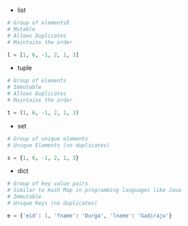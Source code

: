 * list
```python
# Group of elementsß
# Mutable
# Allows Duplicates
# Maintains the order

l = [1, 6, -1, 2, 1, 3]
```
* tuple
```python
# Group of elements
# Immutable
# Allows Duplicates
# Maintains the order

t = (1, 6, -1, 2, 1, 3)
```
* set
```python
# Group of unique elements
# Unique Elements (no duplicates)

s = {1, 6, -1, 2, 1, 3}
```
* dict
```python
# Group of key value pairs
# Similar to Hash Map in programming languages like Java
# Immutable
# Unique Keys (no duplicates)

e = {'eid': 1, 'fname': 'Durga', 'lname': 'Gadiraju'}
```